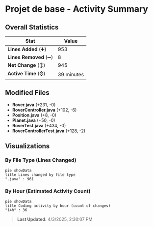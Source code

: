 # Projet de base - Activity Summary 

## Overall Statistics

| Stat                   | Value                                                             |
| ---------------------- | ----------------------------------------------------------------- |
| **Lines Added** (➕)   | 953                                          |
| **Lines Removed** (➖) | 8                                        |
| **Net Change** (↕)    | 945                |
| **Active Time** (⌚)   | 39 minutes |


## Modified Files
- **Rover.java** (+231, -0)
- **RoverController.java** (+102, -6)
- **Position.java** (+8, -0)
- **Planet.java** (+50, -0)
- **RoverTest.java** (+434, -0)
- **RoverControllerTest.java** (+128, -2)

## Visualizations

### By File Type (Lines Changed)

```mermaid
pie showData
title Lines changed by file type
".java" : 961
```

### By Hour (Estimated Activity Count)

```mermaid
pie showData
title Coding activity by hour (count of changes)
"14h" : 36
```


> **Last Updated:** 4/3/2025, 2:30:07 PM
